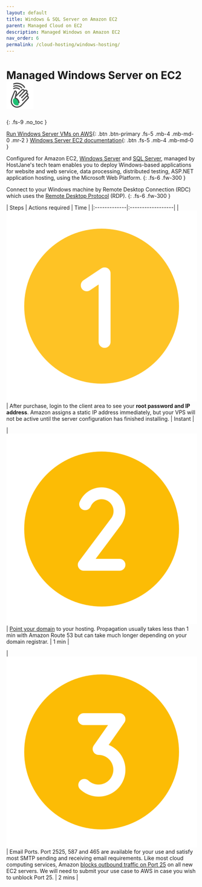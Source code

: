 ```yaml
---
layout: default
title: Windows & SQL Server on Amazon EC2
parent: Managed Cloud on EC2
description: Managed Windows on Amazon EC2
nav_order: 6
permalink: /cloud-hosting/windows-hosting/
---
```


# Managed Windows Server on EC2 ![](/assets/wave.svg)
{: .fs-9 .no_toc }

[Run Windows Server VMs on AWS](https://cloud.hostjane.com/windows/){: .btn .btn-primary .fs-5 .mb-4 .mb-md-0 .mr-2 } [Windows Server EC2 documentation](https://aws.amazon.com/marketplace/pp/prodview-dq4sxno5vuy7m){: .btn .fs-5 .mb-4 .mb-md-0 }

Configured for Amazon EC2, [Windows Server](https://aws.amazon.com/windows/products/ec2/) and [SQL Server](https://docs.aws.amazon.com/sql-server-ec2/latest/userguide/sql-server-on-ec2-overview.html), managed by HostJane's tech team enables you to deploy Windows-based applications for website and web service, data processing, distributed testing, ASP.NET application hosting, using the Microsoft Web Platform.
{: .fs-6 .fw-300 }

<span class="blue">Connect to your Windows machine by Remote Desktop Connection (RDC) which uses the [Remote Desktop Protocol](https://learn.microsoft.com/en-us/troubleshoot/windows-server/remote/understanding-remote-desktop-protocol) (RDP).</span>
{: .fs-6 .fw-300 }

| Steps       | Actions required    | Time |
|:-------------|:------------------|
|   ![](/assets/one.svg)          | After purchase, login to the client area to see your **root password and IP address**. Amazon assigns a static IP address immediately, but your VPS will not be active until the server configuration has finished installing. | Instant |

| ![](/assets/two.svg)  | [Point your domain](/point-your-domain/) to your hosting. Propagation usually takes less than 1 min with Amazon Route 53 but can take much longer depending on your domain registrar.  | 1 min |

| ![](/assets/three.svg)  | Email Ports. Port 2525, 587 and 465 are available for your use and satisfy most SMTP sending and receiving email requirements. Like most cloud computing services, Amazon [blocks outbound traffic on Port 25](https://docs.aws.amazon.com/AWSEC2/latest/UserGuide/ec2-resource-limits.html#port-25-throttle) on all new EC2 servers. We will need to submit your use case to AWS in case you wish to unblock Port 25. | 2 mins |
